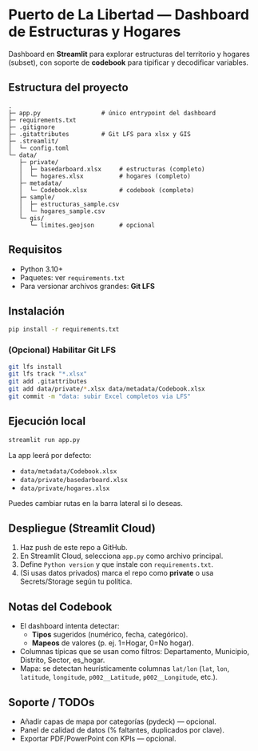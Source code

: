 # Puerto de La Libertad — Dashboard de Estructuras y Hogares

Dashboard en **Streamlit** para explorar estructuras del territorio y hogares (subset), con soporte de **codebook** para tipificar y decodificar variables.

## Estructura del proyecto

```
.
├─ app.py                 # único entrypoint del dashboard
├─ requirements.txt
├─ .gitignore
├─ .gitattributes         # Git LFS para xlsx y GIS
├─ .streamlit/
│  └─ config.toml
└─ data/
   ├─ private/
   │  ├─ basedarboard.xlsx     # estructuras (completo)
   │  └─ hogares.xlsx          # hogares (completo)
   ├─ metadata/
   │  └─ Codebook.xlsx         # codebook (completo)
   ├─ sample/
   │  ├─ estructuras_sample.csv
   │  └─ hogares_sample.csv
   └─ gis/
      └─ limites.geojson       # opcional
```

## Requisitos

- Python 3.10+
- Paquetes: ver `requirements.txt`
- Para versionar archivos grandes: **Git LFS**

## Instalación

```bash
pip install -r requirements.txt
```

### (Opcional) Habilitar Git LFS

```bash
git lfs install
git lfs track "*.xlsx"
git add .gitattributes
git add data/private/*.xlsx data/metadata/Codebook.xlsx
git commit -m "data: subir Excel completos via LFS"
```

## Ejecución local

```bash
streamlit run app.py
```

La app leerá por defecto:
- `data/metadata/Codebook.xlsx`
- `data/private/basedarboard.xlsx`
- `data/private/hogares.xlsx`

Puedes cambiar rutas en la barra lateral si lo deseas.

## Despliegue (Streamlit Cloud)

1. Haz push de este repo a GitHub.
2. En Streamlit Cloud, selecciona `app.py` como archivo principal.
3. Define `Python version` y que instale con `requirements.txt`.
4. (Si usas datos privados) marca el repo como **private** o usa Secrets/Storage según tu política.

## Notas del Codebook

- El dashboard intenta detectar:
  - **Tipos** sugeridos (numérico, fecha, categórico).
  - **Mapeos** de valores (p. ej. 1=Hogar, 0=No hogar).
- Columnas típicas que se usan como filtros: Departamento, Municipio, Distrito, Sector, es_hogar.
- Mapa: se detectan heurísticamente columnas `lat/lon` (`lat`, `lon`, `latitude`, `longitude`, `p002__Latitude`, `p002__Longitude`, etc.).

## Soporte / TODOs

- Añadir capas de mapa por categorías (pydeck) — opcional.
- Panel de calidad de datos (% faltantes, duplicados por clave).
- Exportar PDF/PowerPoint con KPIs — opcional.